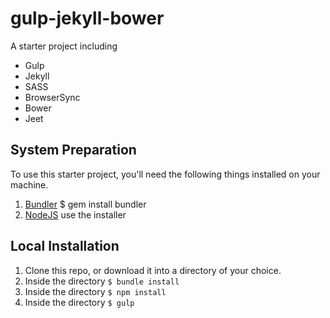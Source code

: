gulp-jekyll-bower
=============================

A starter project including
- Gulp
- Jekyll
- SASS
- BrowserSync
- Bower
- Jeet

## System Preparation

To use this starter project, you'll need the following things installed on your machine.

1. [Bundler](http://bundler.io/) $ gem install bundler
2. [NodeJS](http://nodejs.org) use the installer

## Local Installation

1. Clone this repo, or download it into a directory of your choice.
2. Inside the directory ``` $ bundle install ```
3. Inside the directory ``` $ npm install ```
4. Inside the directory ``` $ gulp ```